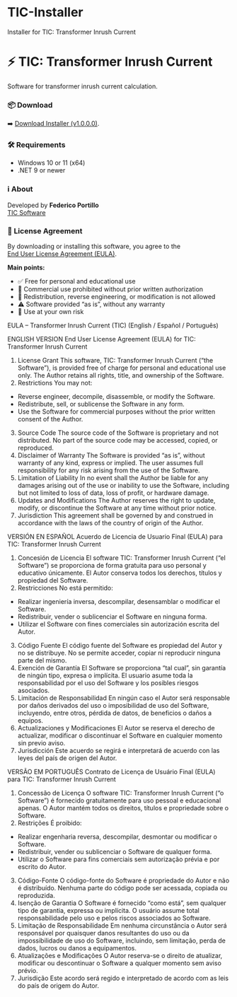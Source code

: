 # TIC-Installer
Installer for TIC: Transformer Inrush Current

# ⚡ TIC: Transformer Inrush Current

Software for transformer inrush current calculation.

### 📦 Download

➡️ [Download Installer (v1.0.0.0)](https://github.com/FedePorti/TIC-Installer/releases/download/v1.0.0.0/TIC.Setup.zip).

### 🛠️ Requirements
- Windows 10 or 11 (x64)
- .NET 9 or newer

### ℹ️ About
Developed by **Federico Portillo**  
[TIC Software](https://github.com/FedePorti)

### 📄 License Agreement
By downloading or installing this software, you agree to the  
[End User License Agreement (EULA)](https://github.com/FedePorti/TIC-Installer/releases/download/v1.0.0.0/TIC_EULA.rtf).

**Main points:**
- ✅ Free for personal and educational use  
- 🚫 Commercial use prohibited without prior written authorization  
- 🚫 Redistribution, reverse engineering, or modification is not allowed  
- ⚠️ Software provided “as is”, without any warranty  
- 💾 Use at your own risk
  
EULA – Transformer Inrush Current (TIC)
(English / Español / Português)

ENGLISH VERSION
End User License Agreement (EULA)
for TIC: Transformer Inrush Current
1. License Grant
This software, TIC: Transformer Inrush Current (“the Software”), is provided free of charge for personal and educational use only. The Author retains all rights, title, and ownership of the Software.
2. Restrictions
You may not:
- Reverse engineer, decompile, disassemble, or modify the Software.
- Redistribute, sell, or sublicense the Software in any form.
- Use the Software for commercial purposes without the prior written consent of the Author.
3. Source Code
The source code of the Software is proprietary and not distributed. No part of the source code may be accessed, copied, or reproduced.
4. Disclaimer of Warranty
The Software is provided “as is”, without warranty of any kind, express or implied. The user assumes full responsibility for any risk arising from the use of the Software.
5. Limitation of Liability
In no event shall the Author be liable for any damages arising out of the use or inability to use the Software, including but not limited to loss of data, loss of profit, or hardware damage.
6. Updates and Modifications
The Author reserves the right to update, modify, or discontinue the Software at any time without prior notice.
7. Jurisdiction
This agreement shall be governed by and construed in accordance with the laws of the country of origin of the Author.

VERSIÓN EN ESPAÑOL
Acuerdo de Licencia de Usuario Final (EULA)
para TIC: Transformer Inrush Current
1. Concesión de Licencia
El software TIC: Transformer Inrush Current (“el Software”) se proporciona de forma gratuita para uso personal y educativo únicamente. El Autor conserva todos los derechos, títulos y propiedad del Software.
2. Restricciones
No está permitido:
- Realizar ingeniería inversa, descompilar, desensamblar o modificar el Software.
- Redistribuir, vender o sublicenciar el Software en ninguna forma.
- Utilizar el Software con fines comerciales sin autorización escrita del Autor.
3. Código Fuente
El código fuente del Software es propiedad del Autor y no se distribuye. No se permite acceder, copiar ni reproducir ninguna parte del mismo.
4. Exención de Garantía
El Software se proporciona “tal cual”, sin garantía de ningún tipo, expresa o implícita. El usuario asume toda la responsabilidad por el uso del Software y los posibles riesgos asociados.
5. Limitación de Responsabilidad
En ningún caso el Autor será responsable por daños derivados del uso o imposibilidad de uso del Software, incluyendo, entre otros, pérdida de datos, de beneficios o daños a equipos.
6. Actualizaciones y Modificaciones
El Autor se reserva el derecho de actualizar, modificar o discontinuar el Software en cualquier momento sin previo aviso.
7. Jurisdicción
Este acuerdo se regirá e interpretará de acuerdo con las leyes del país de origen del Autor.

VERSÃO EM PORTUGUÊS
Contrato de Licença de Usuário Final (EULA)
para TIC: Transformer Inrush Current
1. Concessão de Licença
O software TIC: Transformer Inrush Current (“o Software”) é fornecido gratuitamente para uso pessoal e educacional apenas. O Autor mantém todos os direitos, títulos e propriedade sobre o Software.
2. Restrições
É proibido:
- Realizar engenharia reversa, descompilar, desmontar ou modificar o Software.
- Redistribuir, vender ou sublicenciar o Software de qualquer forma.
- Utilizar o Software para fins comerciais sem autorização prévia e por escrito do Autor.
3. Código-Fonte
O código-fonte do Software é propriedade do Autor e não é distribuído. Nenhuma parte do código pode ser acessada, copiada ou reproduzida.
4. Isenção de Garantia
O Software é fornecido “como está”, sem qualquer tipo de garantia, expressa ou implícita. O usuário assume total responsabilidade pelo uso e pelos riscos associados ao Software.
5. Limitação de Responsabilidade
Em nenhuma circunstância o Autor será responsável por quaisquer danos resultantes do uso ou da impossibilidade de uso do Software, incluindo, sem limitação, perda de dados, lucros ou danos a equipamentos.
6. Atualizações e Modificações
O Autor reserva-se o direito de atualizar, modificar ou descontinuar o Software a qualquer momento sem aviso prévio.
7. Jurisdição
Este acordo será regido e interpretado de acordo com as leis do país de origem do Autor.
